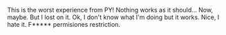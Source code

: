 This is the worst experience from PY!
Nothing works as it should...
Now, maybe. But I lost on it.
Ok, I don't know what I'm doing but it works.
Nice, I hate it. F***** permisiones restriction.